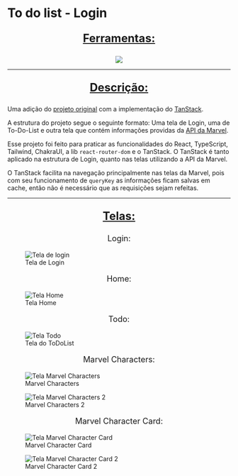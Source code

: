 # To do list - Login

<div align=center>
  <p style='font-size: 25px; text-decoration: underline; font-weight: bold'>Ferramentas:</p>
  <a href="https://github.com/Joao-Vtr-Oliveira/todo-list-login">
    <img src="https://skillicons.dev/icons?i=ts,react,tailwind" />
  </a>
</div>

---

<p align="center" style='font-size: 25px; text-decoration: underline; font-weight: bold'>Descrição:</p>

Uma adição do [projeto original](https://github.com/Joao-Vtr-Oliveira/ToDoList-Login-MarvelApi-Context) com a implementação do [TanStack](https://tanstack.com/).

A estrutura do projeto segue o seguinte formato: Uma tela de Login, uma de To-Do-List e outra tela que contém informações providas da [API da Marvel](https://developer.marvel.com/).

Esse projeto foi feito para praticar as funcionalidades do React, TypeScript, Tailwind, ChakraUI, a lib `react-router-dom` e o TanStack.
O TanStack é tanto aplicado na estrutura de Login, quanto nas telas utilizando a API da Marvel.

O TanStack facilita na navegação principalmente nas telas da Marvel, pois com seu funcionamento de `queryKey` as informações ficam salvas em cache, então não é necessário que as requisições sejam refeitas.

---

<p align="center" style='font-size: 25px; text-decoration: underline; font-weight: bold'>Telas:</p>


<p align="center" style='font-size: 18px; text-decoration: font-weight: bold'>Login:</p>

<figure>
  <img src='https://github.com/Joao-Vtr-Oliveira/todo-list-login/assets/114768964/c0fc758b-dda7-479a-9134-2602f0a202a7' alt='Tela de login'>
  <figcaption>Tela de Login</figcaption>
</figure>

<p align="center" style='font-size: 18px; text-decoration: font-weight: bold'>Home:</p>

<figure>
  <img src='https://github.com/Joao-Vtr-Oliveira/todo-list-login/assets/114768964/f5840b9b-b8b7-43d3-a6f8-acd4cd6204cd' alt='Tela Home'>
  <figcaption>Tela Home</figcaption>
</figure>


<p align="center" style='font-size: 18px; text-decoration: font-weight: bold'>Todo:</p>

<figure>
  <img src='https://github.com/Joao-Vtr-Oliveira/todo-list-login/assets/114768964/b71936ca-04e4-4f15-8316-4dae6f78fbc3' alt='Tela Todo'>
  <figcaption>Tela do ToDoList</figcaption>
</figure>


<p align="center" style='font-size: 18px; text-decoration: font-weight: bold'>Marvel Characters:</p>

<figure>
  <img src='https://github.com/Joao-Vtr-Oliveira/todo-list-login/assets/114768964/4fb59733-8660-4f50-b05f-d41716017902' alt='Tela Marvel Characters'>
  <figcaption>Marvel Characters</figcaption>
</figure>
<figure>
  <img src='https://github.com/Joao-Vtr-Oliveira/todo-list-login/assets/114768964/087e2a9e-1098-4639-830e-e82f71f6a898' alt='Tela Marvel Characters 2'>
  <figcaption>Marvel Characters 2</figcaption>
</figure>


<p align="center" style='font-size: 18px; text-decoration: font-weight: bold'>Marvel Character Card:</p>

<figure>
  <img src='https://github.com/Joao-Vtr-Oliveira/todo-list-login/assets/114768964/b88958dc-dcd0-4a37-87d2-071781a44ca9' alt='Tela Marvel Character Card'>
  <figcaption>Marvel Character Card</figcaption>
</figure>
<figure>
  <img src='https://github.com/Joao-Vtr-Oliveira/todo-list-login/assets/114768964/4c2f4c94-7f96-4a42-bfbb-4adcb141926a' alt='Tela Marvel Character Card 2'>
  <figcaption>Marvel Character Card 2</figcaption>
</figure>
